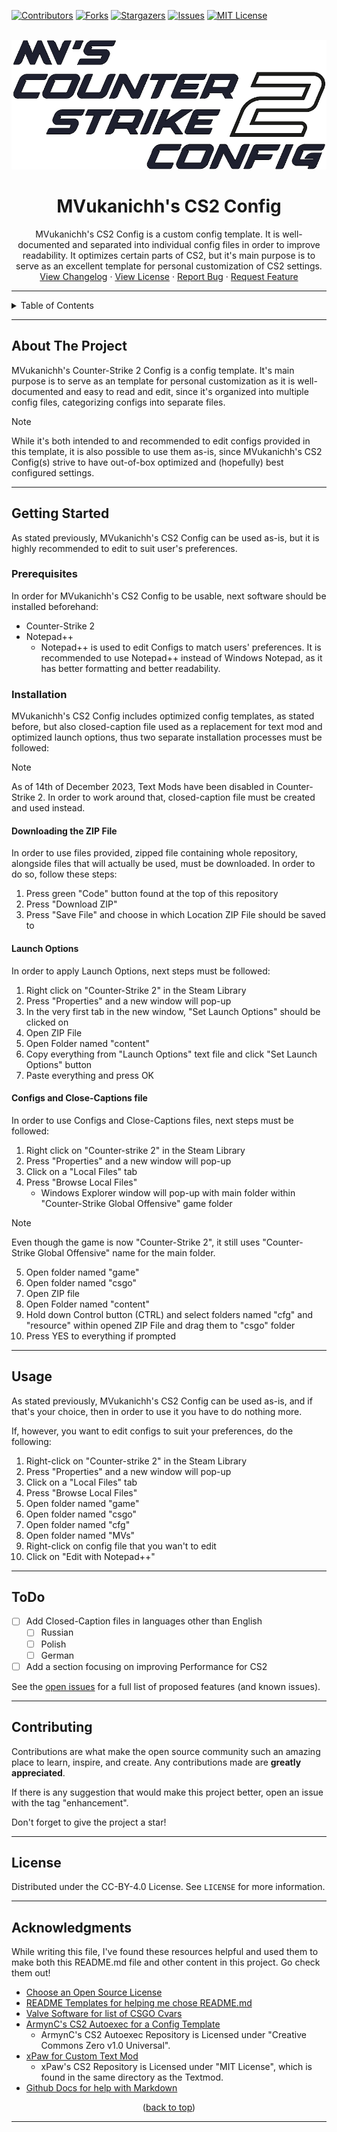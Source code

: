[![Contributors][contributors-shield]][contributors-url]
[![Forks][forks-shield]][forks-url]
[![Stargazers][stars-shield]][stars-url]
[![Issues][issues-shield]][issues-url]
[![MIT License][license-shield]][license-url]

<!-- PROJECT LOGO -->
<br />
<div align="center">
  <a href="https://github.com/MVukanichh/MVsCS2Config">
    <img src="../assets/images/logo_cs2_v2.png" alt="Logo">
  </a>

  <h1 align="center">MVukanichh's CS2 Config</h1>
  <p align="center">
  MVukanichh's CS2 Config is a custom config template. It is well-documented and separated into individual config files in order to improve readability. It optimizes certain parts of CS2, but it's main purpose is to serve as an excellent template for personal customization of CS2 settings.
    <br />
    <a href="../.github/CHANGELOG">View Changelog</a>
    ·
    <a href="../LICENSE">View License</a>
    ·
    <a href="https://github.com/MVukanichh/MVsCS2Config/issues">Report Bug</a>
    ·
    <a href="https://github.com/MVukanichh/MVsCS2Config/issues">Request Feature</a>
  </p>
</div>
<!-- PROJECT LOGO -->

---

<!-- TABLE OF CONTENTS -->
<details>
  <summary>Table of Contents</summary>
  <ol>
    <li>
      <a href="#about-the-project">About The Project</a>
    </li>
    <li>
      <a href="#getting-started">Getting Started</a>
      <ul>
        <li><a href="#prerequisites">Prerequisites</a></li>
        <li><a href="#installation">Installation</a></li>
      </ul>
    </li>
    <li><a href="#usage">Usage</a></li>
    <li><a href="#roadmap">Roadmap</a></li>
    <li><a href="#contributing">Contributing</a></li>
    <li><a href="#license">License</a></li>
    <li><a href="#acknowledgments">Acknowledgments</a></li>
  </ol>
</details>

---

<!-- ABOUT THE PROJECT -->
## About The Project

MVukanichh's Counter-Strike 2 Config is a config template. It's main purpose is to serve as an template for personal customization as it is well-documented and easy to read and edit, since it's organized into multiple config files, categorizing configs into separate files.

> [!NOTE]  
> While it's both intended to and recommended to edit configs provided in this template, it is also possible to use them as-is, since MVukanichh's CS2 Config(s) strive to have out-of-box optimized and (hopefully) best configured settings.

---

<!-- GETTING STARTED -->
## Getting Started

As stated previously, MVukanichh's CS2 Config can be used as-is, but it is highly recommended to edit to suit user's preferences.

### Prerequisites

In order for MVukanichh's CS2 Config to be usable, next software should be installed beforehand:

- Counter-Strike 2
- Notepad++
	- Notepad++ is used to edit Configs to match users' preferences. It is recommended to use Notepad++ instead of Windows Notepad, as it has better formatting and better readability.

### Installation

MVukanichh's CS2 Config includes optimized config templates, as stated before, but also closed-caption file used as a replacement for text mod and optimized launch options, thus two separate installation processes must be followed:

> [!NOTE]  
> As of 14th of December 2023, Text Mods have been disabled in Counter-Strike 2. In order to work around that, closed-caption file must be created and used instead.

#### Downloading the ZIP File 

In order to use files provided, zipped file containing whole repository, alongside files that will actually be used, must be downloaded. In order to do so, follow these steps:

1. Press green "Code" button found at the top of this repository
2. Press "Download ZIP"
3. Press "Save File" and choose in which Location ZIP File should be saved to

#### Launch Options

In order to apply Launch Options, next steps must be followed:

1. Right click on "Counter-Strike 2" in the Steam Library
2. Press "Properties" and a new window will pop-up
3. In the very first tab in the new window, "Set Launch Options" should be clicked on
4. Open ZIP File
5. Open Folder named "content"
4. Copy everything from "Launch Options" text file and click "Set Launch Options" button
5. Paste everything and press OK

#### Configs and Close-Captions file

In order to use Configs and Close-Captions files, next steps must be followed:

1. Right click on "Counter-strike 2" in the Steam Library
2. Press "Properties" and a new window will pop-up
3. Click on a "Local Files" tab
4. Press "Browse Local Files"
	- Windows Explorer window will pop-up with main folder within "Counter-Strike Global Offensive" game folder

> [!NOTE]  
> Even though the game is now "Counter-Strike 2", it still uses "Counter-Strike Global Offensive" name for the main folder. 

5. Open folder named "game"
6. Open folder named "csgo"
7. Open ZIP file 
8. Open Folder named "content"
9. Hold down Control button (CTRL) and select folders named "cfg" and "resource" within opened ZIP File and drag them to "csgo" folder
10. Press YES to everything if prompted

---

<!-- USAGE -->
## Usage

As stated previously, MVukanichh's CS2 Config can be used as-is, and if that's your choice, then in order to use it you have to do nothing more.

If, however, you want to edit configs to suit your preferences, do the following:

1. Right-click on "Counter-strike 2" in the Steam Library
2. Press "Properties" and a new window will pop-up
3. Click on a "Local Files" tab
4. Press "Browse Local Files"
5. Open folder named "game"
6. Open folder named "csgo"
7. Open folder named "cfg"
8. Open folder named "MVs"
9. Right-click on config file that you wan't to edit
10. Click on "Edit with Notepad++"

---

<!-- ToDO -->
## ToDo

- [ ] Add Closed-Caption files in languages other than English
	- [ ] Russian
	- [ ] Polish
	- [ ] German
- [ ] Add a section focusing on improving Performance for CS2

See the [open issues](https://github.com/MVukanichh/MVsCS2Config/issues) for a full list of proposed features (and known issues).

---

<!-- CONTRIBUTING -->
## Contributing

Contributions are what make the open source community such an amazing place to learn, inspire, and create. Any contributions made are **greatly appreciated**.

If there is any suggestion that would make this project better, open an issue with the tag "enhancement".

Don't forget to give the project a star! 

---

<!-- LICENSE -->
## License

Distributed under the CC-BY-4.0 License. See ``LICENSE`` for more information.

---

<!-- ACKNOWLEDGMENTS -->
## Acknowledgments

While writing this file, I've found these resources helpful and used them to make both this README.md file and other content in this project. Go check them out!

* [Choose an Open Source License](https://choosealicense.com)
* [README Templates for helping me chose README.md](https://www.readme-templates.com/)
* [Valve Software for list of CSGO Cvars](https://developer.valvesoftware.com/wiki/List_of_CS:GO_Cvars)
* [ArmynC's CS2 Autoexec for a Config Template](https://github.com/ArmynC/ArminC-AutoExec)
  * ArmynC's CS2 Autoexec Repository is Licensed under "Creative Commons Zero v1.0 Universal".
* [xPaw for Custom Text Mod](https://github.com/xPaw/CS2)
  * xPaw's CS2 Repository is Licensed under "MIT License", which is found in the same directory as the Textmod.
* [Github Docs for help with Markdown](https://docs.github.com/en/get-started/writing-on-github)

<p align="center">(<a href="#about-the-project">back to top</a>)</p>

---

[contributors-shield]: https://img.shields.io/github/contributors/MVukanichh/MVsCS2Config.svg?style=for-the-badge
[contributors-url]: https://github.com/MVukanichh/MVsCS2Config/graphs/contributors
[forks-shield]: https://img.shields.io/github/forks/MVukanichh/MVsCS2Config.svg?style=for-the-badge
[forks-url]: https://github.com/MVukanichh/MVsCS2Config/network/members
[stars-shield]: https://img.shields.io/github/stars/MVukanichh/MVsCS2Config.svg?style=for-the-badge
[stars-url]: https://github.com/MVukanichh/MVsCS2Config/stargazers
[issues-shield]: https://img.shields.io/github/issues/MVukanichh/MVsCS2Config.svg?style=for-the-badge
[issues-url]: https://github.com/MVukanichh/MVsCS2Config/issues
[license-shield]: https://img.shields.io/github/license/MVukanichh/MVsCS2Config.svg?style=for-the-badge
[license-url]: https://github.com/MVukanichh/MVsCS2Config/blob/master/LICENSE.txt